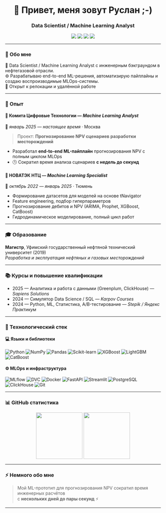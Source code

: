 <h1 align="center">👋 Привет, меня зовут Руслан ;-) </h1>
<h3 align="center">  Data Scientist / Machine Learning Analyst</h3>

<p align="center">
  <a href="https://t.me/Ruslan55r"><img src="https://img.shields.io/badge/Telegram-%40Ruslan55r-26A5E4?style=for-the-badge&logo=telegram&logoColor=white"></a>
  <a href="mailto:chaydarshin@mail.ru"><img src="https://img.shields.io/badge/Email-chaydarshin%40mail.ru-D14836?style=for-the-badge&logo=gmail&logoColor=white"></a>
  <a href="https://www.linkedin.com/in/ruslan-khaydarshin-763446223/"><img src="https://img.shields.io/badge/LinkedIn-Ruslan%20Khaydarshin-0A66C2?style=for-the-badge&logo=linkedin&logoColor=white"></a>
  <a href="https://github.com/Moralis273"><img src="https://img.shields.io/badge/GitHub-Moralis273-181717?style=for-the-badge&logo=github&logoColor=white"></a>
</p>

---

### 🧭 Обо мне  
🎯 Data Scientist / Machine Learning Analyst с инженерным бэкграундом в нефтегазовой отрасли.  
⚙️ Разрабатываю end-to-end ML-решения, автоматизирую пайплайны и создаю воспроизводимые MLOps-системы.  
📍 Открыт к релокации и удалённой работе  

---

### 💼 Опыт

#### 🏢 **Комита Цифровые Технологии** — *Machine Learning Analyst*  
📅 *январь 2025 — настоящее время* · Москва  
> Проект: **Прогнозирование NPV сценариев разработки месторождений**
- Разработал **end-to-end ML-пайплайн** прогнозирования NPV с полным циклом MLOps  
- 🕒 Сократил время анализа сценариев **с недель до секунд**

#### 🧠 **НОВАТЭК НТЦ** — *Machine Learning Specialist*  
📅 *октябрь 2022 — январь 2025* · Тюмень  
- Формирование датасетов для моделей на основе tNavigator  
- Feature engineering, подбор гиперпараметров  
- Прогнозирование дебитов и NPV (ARIMA, Prophet, XGBoost, CatBoost)  
- Гидродинамическое моделирование, полный цикл работ

---

### 🎓 Образование
**Магистр**, Уфимский государственный нефтяной технический университет (2019)  
_Разработка и эксплуатация нефтяных и газовых месторождений_

---

### 📚 Курсы и повышение квалификации
- 2025 — Аналитика и работа с данными (Greenplum, ClickHouse) — *Sapiens Solutions*  
- 2024 — Симулятор Data Science / SQL — *Karpov Courses*  
- 2024 — Python, ML, Статистика, A/B-тестирование — *Stepik / Яндекс Практикум*  

---

### 🧰 Технологический стек

#### 💻 Языки и библиотеки
![Python](https://img.shields.io/badge/Python-3776AB?style=for-the-badge&logo=python&logoColor=white)
![NumPy](https://img.shields.io/badge/NumPy-013243?style=for-the-badge&logo=numpy&logoColor=white)
![Pandas](https://img.shields.io/badge/Pandas-150458?style=for-the-badge&logo=pandas&logoColor=white)
![Scikit-learn](https://img.shields.io/badge/scikit--learn-F7931E?style=for-the-badge&logo=scikitlearn&logoColor=white)
![XGBoost](https://img.shields.io/badge/XGBoost-EE4C2C?style=for-the-badge)
![LightGBM](https://img.shields.io/badge/LightGBM-31D0AA?style=for-the-badge)
![CatBoost](https://img.shields.io/badge/CatBoost-FFCC00?style=for-the-badge&logo=cat&logoColor=black)

#### ⚙️ MLOps и инфраструктура
![MLflow](https://img.shields.io/badge/MLflow-0194E2?style=for-the-badge&logo=mlflow&logoColor=white)
![DVC](https://img.shields.io/badge/DVC-945DD6?style=for-the-badge&logo=dvc&logoColor=white)
![Docker](https://img.shields.io/badge/Docker-2496ED?style=for-the-badge&logo=docker&logoColor=white)
![FastAPI](https://img.shields.io/badge/FastAPI-009688?style=for-the-badge&logo=fastapi&logoColor=white)
![Streamlit](https://img.shields.io/badge/Streamlit-FF4B4B?style=for-the-badge&logo=streamlit&logoColor=white)
![PostgreSQL](https://img.shields.io/badge/PostgreSQL-4169E1?style=for-the-badge&logo=postgresql&logoColor=white)
![ClickHouse](https://img.shields.io/badge/ClickHouse-FFCC01?style=for-the-badge&logo=clickhouse&logoColor=black)
![Git](https://img.shields.io/badge/Git-F05033?style=for-the-badge&logo=git&logoColor=white)

---

### 📊 GitHub статистика

<p align="center">
  <img src="https://github-readme-stats.vercel.app/api?username=Moralis273&show_icons=true&theme=tokyonight" height="150">
  <img src="https://github-readme-stats.vercel.app/api/top-langs/?username=Moralis273&layout=compact&theme=tokyonight" height="150">
</p>

---

### ⚡ Немного обо мне
> Мой ML-прототип для прогнозирования NPV сократил время инженерных расчётов  
> с **нескольких дней до пары секунд** ⚡  

---


